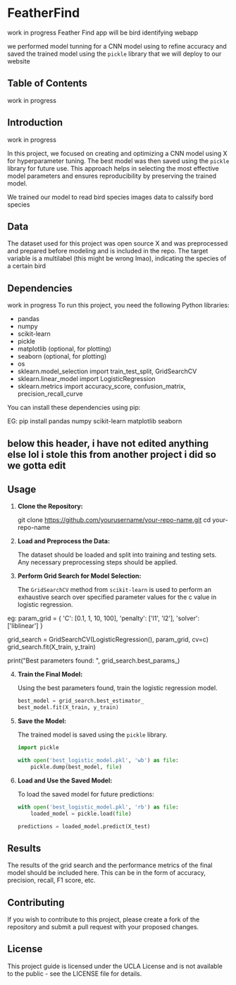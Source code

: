 # FeatherFind
work in progress
Feather Find app will be bird identifying webapp 

we performed model tunning for a CNN model using  to refine accuracy and saved the trained model using the `pickle` library that we will deploy to our website

## Table of Contents
work in progress
<!---
- [Introduction](#introduction)
- [Data](#data)
- [Dependencies](#dependencies)
- [Usage](#usage)
- [Results](#results)
- [Contributing](#contributing)
- [License](#license)
--> 

## Introduction
work in progress

In this project, we focused on creating and optimizing a CNN model using X for hyperparameter tuning. The best model was then saved using the `pickle` library for future use. This approach helps in selecting the most effective model parameters and ensures reproducibility by preserving the trained model.

We trained our model to read bird species images data to calssify bord species 

## Data

The dataset used for this project was open source X and was preprocessed and prepared before modeling and is included in the repo. The target variable is a multilabel (this might be wrong lmao), indicating the species of a certain bird

## Dependencies
work in progress
To run this project, you need the following Python libraries:

- pandas
- numpy
- scikit-learn
- pickle
- matplotlib (optional, for plotting)
- seaborn (optional, for plotting)
- os
- sklearn.model_selection import train_test_split, GridSearchCV
- sklearn.linear_model import LogisticRegression
- sklearn.metrics import accuracy_score, confusion_matrix, precision_recall_curve

You can install these dependencies using pip:

EG:
pip install pandas numpy scikit-learn matplotlib seaborn

## below this header, i have not edited anything else lol i stole this from another project i did so we gotta edit

## Usage

1. **Clone the Repository:**


   git clone https://github.com/yourusername/your-repo-name.git
   cd your-repo-name


2. **Load and Preprocess the Data:**

   The dataset should be loaded and split into training and testing sets. Any necessary preprocessing steps should be applied.

3. **Perform Grid Search for Model Selection:**

   The `GridSearchCV` method from `scikit-learn` is used to perform an exhaustive search over specified parameter values for the c value in logistic regression.

  eg:
   param_grid = {
       'C': [0.1, 1, 10, 100],
       'penalty': ['l1', 'l2'],
       'solver': ['liblinear']
   }

   grid_search = GridSearchCV(LogisticRegression(), param_grid, cv=c)
   grid_search.fit(X_train, y_train)

   print("Best parameters found: ", grid_search.best_params_)
   

4. **Train the Final Model:**

   Using the best parameters found, train the logistic regression model.

   ```python
   best_model = grid_search.best_estimator_
   best_model.fit(X_train, y_train)
   ```

5. **Save the Model:**

   The trained model is saved using the `pickle` library.

   ```python
   import pickle

   with open('best_logistic_model.pkl', 'wb') as file:
       pickle.dump(best_model, file)
   ```

6. **Load and Use the Saved Model:**

   To load the saved model for future predictions:

   ```python
   with open('best_logistic_model.pkl', 'rb') as file:
       loaded_model = pickle.load(file)

   predictions = loaded_model.predict(X_test)
   ```

## Results

The results of the grid search and the performance metrics of the final model should be included here. This can be in the form of accuracy, precision, recall, F1 score, etc.

## Contributing

If you wish to contribute to this project, please create a fork of the repository and submit a pull request with your proposed changes.

## License

This project guide is licensed under the UCLA License and is not available to the public - see the LICENSE file for details.
